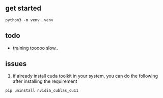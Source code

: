 ## get started
```
python3 -m venv .venv
```

## todo
* training tooooo slow..


## issues
1. if already install cuda toolkit in your system, you can do the following after installing the requirement

```
pip uninstall nvidia_cublas_cu11
```